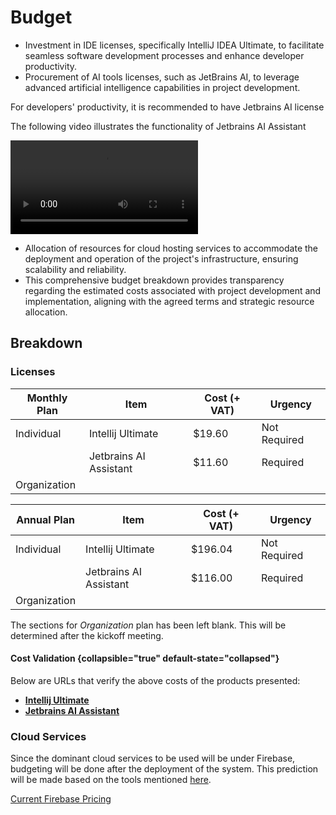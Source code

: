 # Budget

<tabs>
<tab title="Software Licences">

- Investment in IDE licenses, specifically IntelliJ IDEA Ultimate, to facilitate seamless software development processes
  and enhance developer productivity.
- Procurement of AI tools licenses, such as JetBrains AI, to leverage advanced artificial intelligence capabilities in
  project development.

<tip>

For developers' productivity, it is recommended to have Jetbrains AI license
</tip>

The following video illustrates the functionality of Jetbrains AI Assistant

<video src="https://youtu.be/-NnYtfzO7qU" preview-src="jetbrains_ai.png"/>


</tab>
<tab title="Cloud Services">

- Allocation of resources for cloud hosting services to accommodate the deployment and operation of the project's
  infrastructure, ensuring scalability and reliability.
- This comprehensive budget breakdown provides transparency regarding the estimated costs associated with project
  development and implementation, aligning with the agreed terms and strategic resource allocation.

</tab>
</tabs>

## Breakdown

### Licenses

| Monthly Plan | Item                   | Cost (+ VAT) | Urgency      |
|--------------|------------------------|--------------|--------------|
| Individual   | Intellij Ultimate      | $19.60       | Not Required |
|              | Jetbrains AI Assistant | $11.60       | Required     |
| Organization |                        |              |              |

| Annual Plan  | Item                   | Cost (+ VAT) | Urgency      |
|--------------|------------------------|--------------|--------------|
| Individual   | Intellij Ultimate      | $196.04      | Not Required |
|              | Jetbrains AI Assistant | $116.00      | Required     |
| Organization |                        |              |              |

<note>

The sections for _Organization_ plan has been left blank. This will be determined after the kickoff meeting.
</note>

#### Cost Validation {collapsible="true" default-state="collapsed"}

Below are URLs that verify the above costs of the products presented:

* [**Intellij Ultimate**](https://www.jetbrains.com/idea/buy/)
* [**Jetbrains AI Assistant**](https://www.jetbrains.com/ai/#plans-and-pricing)

### Cloud Services

Since the dominant cloud services to be used will be under Firebase, budgeting will be done after the deployment of
the system. This prediction will be made based on the tools mentioned [here](CloudServices.md).

[Current Firebase Pricing](https://firebase.google.com/pricing)
